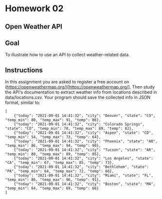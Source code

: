 # Homework 02

## Open Weather API

## Goal

To illustrate how to use an API to collect weather-related data. 

## Instructions 

In this assignment you are asked to register a free account on (https://openweathermap.org/)[https://openweathermap.org/]. Then study the API's documentation to extract weather info from locations described in data/locations.csv. Your program should save the collected info in JSON format, similar to: 

```
[
    {"today": "2021-09-01 14:41:32", "city": "Denver", "state": "CO", "temp_min": 80, "temp_max": 91, "temp": 86}, 
    {"today": "2021-09-01 14:41:32", "city": "Colorado Springs", "state": "CO", "temp_min": 70, "temp_max": 89, "temp": 82}, 
    {"today": "2021-09-01 14:41:32", "city": "Aspen", "state": "CO", "temp_min": 54, "temp_max": 73, "temp": 64}, 
    {"today": "2021-09-01 14:41:32", "city": "Phoenix", "state": "AR", "temp_min": 86, "temp_max": 94, "temp": 90}, 
    {"today": "2021-09-01 14:41:32", "city": "Tucson", "state": "AR", "temp_min": 80, "temp_max": 89, "temp": 85},
    {"today": "2021-09-01 14:41:32", "city": "Los Angeles", "state": "CA", "temp_min": 67, "temp_max": 85, "temp": 73}, 
    {"today": "2021-09-01 14:41:32", "city": "Bethlehem", "state": "PA", "temp_min": 64, "temp_max": 72, "temp": 66}, 
    {"today": "2021-09-01 14:41:32", "city": "Miami", "state": "FL", "temp_min": 86, "temp_max": 96, "temp": 91}, 
    {"today": "2021-09-01 14:41:32", "city": "Boston", "state": "MA", "temp_min": 64, "temp_max": 69, "temp": 66}
]
```
